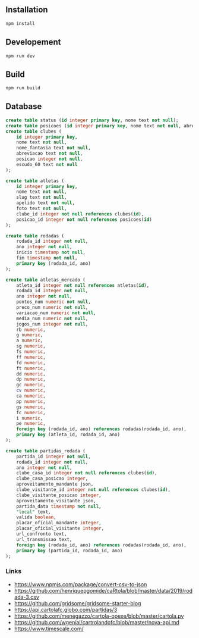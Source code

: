 ## Installation

```bash
npm install
```

## Developement

```bash
npm run dev
```

## Build

```bash
npm run build
```

## Database

```sql
create table status (id integer primary key, nome text not null);
create table posicoes (id integer primary key, nome text not null, abreviacao text not null);
create table clubes (
    id integer primary key,
    nome text not null,
    nome_fantasia text not null,
    abreviacao text not null,
    posicao integer not null,
    escudo_60 text not null
);

create table atletas (
    id integer primary key,
    nome text not null,
    slug text not null,
    apelido text not null,
    foto text not null,
    clube_id integer not null references clubes(id),
    posicao_id integer not null references posicoes(id)
);

create table rodadas (
    rodada_id integer not null,
    ano integer not null,
    inicio timestamp not null,
    fim timestamp not null,
    primary key (rodada_id, ano)
);

create table atletas_mercado (
    atleta_id integer not null references atletas(id),
    rodada_id integer not null,
    ano integer not null,
    pontos_num numeric not null,
    preco_num numeric not null,
    variacao_num numeric not null,
    media_num numeric not null,
    jogos_num integer not null,
    rb numeric,
    g numeric,
    a numeric,
    sg numeric,
    fs numeric,
    ff numeric,
    fd numeric,
    ft numeric,
    dd numeric,
    dp numeric,
    gc numeric,
    cv numeric,
    ca numeric,
    pp numeric,
    gs numeric,
    fc numeric,
    i numeric,
    pe numeric,
    foreign key (rodada_id, ano) references rodadas(rodada_id, ano),
    primary key (atleta_id, rodada_id, ano)
);

create table partidas_rodada (
    partida_id integer not null,
    rodada_id integer not null,
    ano integer not null,
    clube_casa_id integer not null references clubes(id),
    clube_casa_posicao integer,
    aproveitamento_mandante json,
    clube_visitante_id integer not null references clubes(id),
    clube_visitante_posicao integer,
    aproveitamento_visitante json,
    partida_data timestamp not null,
    "local" text,
    valida boolean,
    placar_oficial_mandante integer,
    placar_oficial_visitante integer,
    url_confronto text,
    url_transmissao text,
    foreign key (rodada_id, ano) references rodadas(rodada_id, ano),
    primary key (partida_id, rodada_id, ano)
);
```

### Links

- <https://www.npmjs.com/package/convert-csv-to-json>
- <https://github.com/henriquepgomide/caRtola/blob/master/data/2019/rodada-3.csv>
- <https://github.com/gridsome/gridsome-starter-blog>
- <https://api.cartolafc.globo.com/partidas/3>
- <https://github.com/menegazzo/cartola-opexe/blob/master/cartola.py>
- <https://github.com/wgenial/cartrolandofc/blob/master/nova-api.md>
- <https://www.timescale.com/>
